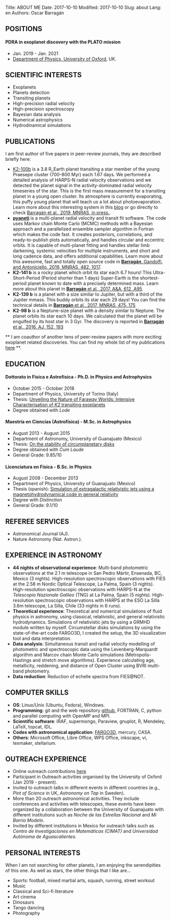 Title: ABOUT ME
Date: 2017-10-10 
Modified: 2017-10-10
Slug: about
Lang: en
Authors: Oscar Barragán

## POSITIONS

#### PDRA in exoplanet discovery with the PLATO mission  

* Jan. 2019 - Jan. 2021
* [Department of Physics, University of Oxford](https://www2.physics.ox.ac.uk/contacts/people/barragan), UK.

## SCIENTIFIC INTERESTS 

* Exoplanets
* Planets detection
* Transiting planets
* High-precision radial velocity
* High-precision spectroscopy
* Bayesian data analysis
* Numerical astrophysics
* Hydrodinamical simulations

## PUBLICATIONS

I am first author of five papers in peer-review journals, they are described briefly here:

* [K2-100b](https://oscaribv.github.io/2019/k2100.html#k2100) is a 3.8 R_Earth planet transiting a star member of the young Praesepe cluster (700–800 Myr) each 1.67 days. 
  We performed a detailed analysis of HARPS-N radial velocity observations and we detected the planet signal in the activity-dominated radial velocity timeseries of the star.
  This is the first mass measurement for a transiting planet in a young open cluster. Its atmosphere is currently evaporating, 
  this puffy young planet that will teach us a lot about photoevaporation. Learn more about this interesting system in this [blog](https://oscaribv.github.io/2019/k2100.html#k2100) or go directly to check [Barragán et al., 2019, MNRAS, in press.](https://arxiv.org/abs/1909.05252).
* [**pyaneti**](https://github.com/oscaribv/pyaneti) is a multi-planet radial velocity and transit fit software. 
  The code uses Markov chain Monte Carlo (MCMC) methods with a Bayesian approach and a parallelized ensemble sampler 
  algorithm in Fortran which makes the code fast. It creates posteriors, correlations, and ready-to-publish plots automatically, 
  and handles circular and eccentric orbits. It is capable of multi-planet fitting and handles stellar limb darkening, 
  systemic velocities for multiple instruments, and short and long cadence data, and offers additional capabilities.
  Learn more about this awesome, fast and totally open source code in 
  [**Barragán**, Gandolfi, and Antoniciello, 2019, MNRAS, 482, 1017](https://academic.oup.com/mnras/article-abstract/482/1/1017/5094600).
* **K2-141 b** is a rocky planet which orbit its star each 6.7 hours! This Ultra-Short-Period (Period shorter than 1 days) Super-Earth
  is the shortest-period planet known to date with a precisely determined mass. 
  Learn more about this planet in [**Barragán** et al., 2017, A&A, 612, A95](https://www.aanda.org/10.1051/0004-6361/201732217).
* **K2-139 b** is a planet with a size similar to Jupiter, but with a third
  of the Jupiter mmass. This buddy orbits its star each 29 days!
  You can find the technical details in [**Barragán** et al., 2017, MNRAS, 475, 175](https://academic.oup.com/mnras/article/475/2/1765/4739349)
* **K2-98 b** is a Neptune-size planet with a density similar to Neptune.
  The planet orbits its star each 10 days. We calculated that the planet will be engulfed by its host star in 3 Gyr.
  The discovery is reported in [**Barragán** et al., 2016, AJ, 152, 193](http://iopscience.iop.org/article/10.3847/0004-6256/152/6/193/meta)

** I am coauthor of another tens of peer-review papers with more exciting exoplanet related discoveries. You can find my whole list of my publications [here](https://goo.gl/YAi4NV) **.

## EDUCATION

#### Dottorato in Fisica e Astrofisica - Ph.D. in Physics and Astrophysics

* October 2015 - October 2018
* Department of Physics, University of Torino (Italy)
* Thesis: [Unveiling the Nature of Faraway Worlds: Intensive Characterisation of _K2_ transiting exoplanets](https://zenodo.org/record/2592750)
* Degree obtained with *Lode*

#### Maestría en Ciencias (Astrofísica) - M.Sc. in Astrophysics

* August 2013 - August 2015 
* Department of Astronomy, University of Guanajuato (Mexico)
* Thesis: [On the stability of circumplanetary disks](https://www.researchgate.net/publication/281461299_On_the_stability_of_circumplanetary_disks)
* Degree obtained with *Cum Laude*
* General Grade: 9.85/10 


#### Licenciatura en Física - B.Sc. in Physics

* August 2008 - December 2013
* Department of Physics, University of Guanajuato (Mexico) 
* Thesis (spanish): [Simulation of extragalactic relativistic jets using a magnetohydrodynamical code in general relativity](https://www.researchgate.net/publication/265510224_Simulacion_de_Chorros_Relativistas_Extragalacticos_usando_codigo_de_Magnetohidrodinamica_en_Relatividad_General)
* Degree with *Distinction*
* General Grade: 9.1/10

## REFEREE SERVICES

* Astronomical Journal (AJ).
* Nature Astronomy (Nat. Astron.).


## EXPERIENCE IN ASTRONOMY

* **44 nights of observational experience**: Multi-band photometric observations at the 2.1 m telescope in San Pedro Mártir,
  Ensenada, BC, Mexico (3 nights). 
  High-resolution spectroscopic observations with FIES at the 2.58 m Nordic Optical Telescope,
  La Palma, Spain (3 nights). 
  High-resolution spectroscopic observations with HARPS-N at the _Telescopio Nazionale Galileo_ (TNG) at La Palma, Spain (5 nights).
  High-resolution spectroscopic observations with HARPS at the ESO La Silla 3.6m
  telescope, La Silla, Chile (33 nights in 6 runs).
* **Theoretical experience**: Theoretical and numerical simulations of fluid physics in astronomy,
  using classical, relativistic, and general relativistic hydrodynamics. Simulations of relativistic jets
  by using a GRMHD module written by myself. Circumstellar disks simulations by using the state-of-the-art
  code FARGO3D, I created the setup, the 3D visualization tool and data interpretation.
* **Data analysis**: Simultaneous transit and radial velocity modelling of photometric and spectroscopic
  data using the Levenberg-Marquardt algorithm and Marcov chain Monte Carlo simulations
  (Metropolis-Hastings and stretch move algorithms).
  Experience calculating age, metallicity, reddening, and distance of Open Cluster using
  BVRI multi-band photometry.
* **Data reduction**: Reduction of echelle spectra from FIES@NOT.

## COMPUTER SKILLS

* **OS**: Linux/Unix (Ubuntu, Fedora), Windows.
* **Programming**: git and the web repository [github](https://github.com/), FORTRAN, C,
  python and parallel computing with OpenMP and MPI.
* **Scientific software**: IRAF, supermongo, Paraview, gnuplot, R, Mendeley, LaTeX, topcat, IDL.
* **Codes with astronomical application**: [FARGO3D](http://fargo.in2p3.fr/), mercury, CASA.
* **Others**: Microsoft Office, Libre Office, WPS Office, inkscape, vi, texmaker, stellarium.

## OUTREACH EXPERIENCE

* Online outreach contributions [here](https://oscaribv.github.io/pages/outreach.html#outreach)
* Participant in Outreach activities organised by the University of Oxford (Jan 2019 - present).
* Invited to outreach talks in different events in different countries (e.g., _Pint of Science_ in UK, _Astronomy on Tap_ in Sweden).
* More than 20 outreach astronomical activities. They include conferences
  and activities with telescopes, these events have been organized by a collaboration
  between the University of Guanajuato with different institutions such as
  _Noche de las Estrellas Nacional_ and _Mi Barrio Modelo_.
* Invited by different institutions in Mexico for outreach talks such as
  _Centro de Investigaciones en Matemáticas (CIMAT)_ and _Universidad Autónoma de Aguascalientes_.

## PERSONAL INTERESTS

When I am not searching for other planets, I am enjoying the serendipities of this one.
As well as stars, the other things that I like are...

* Sports: football, mixed martial arts, squash, running, street workout
* Music
* Classical and Sci-fi literature
* Art cinema
* Dinosaurs 
* Tango dancing
* Photography
